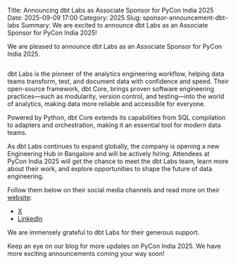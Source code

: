 Title: Announcing dbt Labs as Associate Sponsor for PyCon India 2025
Date: 2025-09-09 17:00
Category: 2025
Slug: sponsor-announcement-dbt-labs
Summary: We are excited to announce dbt Labs as an Associate Sponsor for PyCon India 2025!

<!-- PELICAN_END_SUMMARY -->

We are pleased to announce dbt Labs as an Associate Sponsor for PyCon India 2025.

<p align="center" data-aos="fade-right"  data-aos-duration="1000">
    <img src="{static}/images/2025/sponsors/dbt-labs.svg" alt="" class="img-fluid" style="border-radius: 0%; max-height: 100px;">
</p>

dbt Labs is the pioneer of the analytics engineering workflow, helping data teams transform, test, and document data with confidence and speed. Their open-source framework, dbt Core, brings proven software engineering practices—such as modularity, version control, and testing—into the world of analytics, making data more reliable and accessible for everyone.

Powered by Python, dbt Core extends its capabilities from SQL compilation to adapters and orchestration, making it an essential tool for modern data teams.

As dbt Labs continues to expand globally, the company is opening a new Engineering Hub in Bangalore and will be actively hiring. Attendees at PyCon India 2025 will get the chance to meet the dbt Labs team, learn more about their work, and explore opportunities to shape the future of data engineering.

Follow them below on their social media channels and read more on their [website](https://www.getdbt.com):

- [X](https://x.com/dbt_labs)
- [LinkedIn](https://www.linkedin.com/company/dbtlabs/)

We are immensely grateful to dbt Labs for their generous support.

Keep an eye on our blog for more updates on PyCon India 2025. We have more exciting announcements coming your way soon!